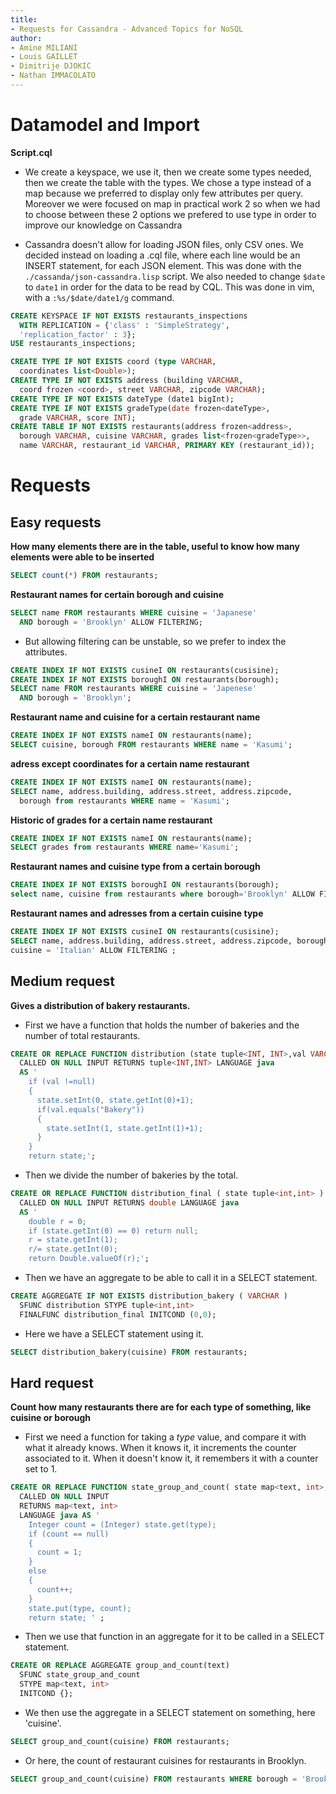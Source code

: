 ```yaml
---
title:
- Requests for Cassandra - Advanced Topics for NoSQL
author:
- Amine MILIANI
- Louis GAILLET
- Dimitrije DJOKIC
- Nathan IMMACOLATO
---
```


# Datamodel and Import

**Script.cql**

- We create a keyspace, we use it, then we create some types needed, then we create the table with the types. We chose a type instead of a map because we preferred to display only few attributes per query. Moreover we were focused on map in practical work 2 so when we had to choose between these 2 options we prefered to use type in order to improve our knowledge on Cassandra

- Cassandra doesn't allow for loading JSON files, only CSV ones. We decided instead on loading a .cql file, where each line would be an INSERT statement, for each JSON element. This was done with the `./cassanda/json-cassandra.lisp` script. We also needed to change `$date` to `date1` in order for the data to be read by CQL. This was done in vim, with a `:%s/$date/date1/g` command.

```SQL
CREATE KEYSPACE IF NOT EXISTS restaurants_inspections
  WITH REPLICATION = {'class' : 'SimpleStrategy',
  'replication_factor' : 3};
USE restaurants_inspections;

CREATE TYPE IF NOT EXISTS coord (type VARCHAR,
  coordinates list<Double>);
CREATE TYPE IF NOT EXISTS address (building VARCHAR,
  coord frozen <coord>, street VARCHAR, zipcode VARCHAR);
CREATE TYPE IF NOT EXISTS dateType (date1 bigInt);
CREATE TYPE IF NOT EXISTS gradeType(date frozen<dateType>,
  grade VARCHAR, score INT);
CREATE TABLE IF NOT EXISTS restaurants(address frozen<address>,
  borough VARCHAR, cuisine VARCHAR, grades list<frozen<gradeType>>,
  name VARCHAR, restaurant_id VARCHAR, PRIMARY KEY (restaurant_id));
```

# Requests

## Easy requests

**How many elements there are in the table, useful to know how many elements were able to be inserted**

```SQL
SELECT count(*) FROM restaurants;
```

**Restaurant names for certain borough and cuisine**

```SQL
SELECT name FROM restaurants WHERE cuisine = 'Japanese'
  AND borough = 'Brooklyn' ALLOW FILTERING;
```
- But allowing filtering can be unstable, so we prefer to index the attributes.

```SQL
CREATE INDEX IF NOT EXISTS cusineI ON restaurants(cusisine);
CREATE INDEX IF NOT EXISTS boroughI ON restaurants(borough);
SELECT name FROM restaurants WHERE cuisine = 'Japenese'
  AND borough = 'Brooklyn';
```

**Restaurant name and cuisine for a certain restaurant name**

```SQL
CREATE INDEX IF NOT EXISTS nameI ON restaurants(name);
SELECT cuisine, borough FROM restaurants WHERE name = 'Kasumi';
```

**adress except coordinates for a certain name restaurant**

```SQL
CREATE INDEX IF NOT EXISTS nameI ON restaurants(name);
SELECT name, address.building, address.street, address.zipcode,
  borough from restaurants WHERE name = 'Kasumi';
```

**Historic of grades for a certain name restaurant**

```SQL
CREATE INDEX IF NOT EXISTS nameI ON restaurants(name);
SELECT grades from restaurants WHERE name='Kasumi';
```

**Restaurant names and cuisine type from a certain borough**

```SQL
CREATE INDEX IF NOT EXISTS boroughI ON restaurants(borough);
select name, cuisine from restaurants where borough='Brooklyn' ALLOW FILTERING;
```

**Restaurant names and adresses from a certain cuisine type**

```SQL
CREATE INDEX IF NOT EXISTS cusineI ON restaurants(cusisine);
SELECT name, address.building, address.street, address.zipcode, borough FROM restaurants WHERE
cuisine = 'Italian' ALLOW FILTERING ;
```


## Medium request

**Gives a distribution of bakery restaurants.**
- First we have a function that holds the number of bakeries and the number of total restaurants.
```SQL
CREATE OR REPLACE FUNCTION distribution (state tuple<INT, INT>,val VARCHAR )
  CALLED ON NULL INPUT RETURNS tuple<INT,INT> LANGUAGE java
  AS '
    if (val !=null)
    {
      state.setInt(0, state.getInt(0)+1);
      if(val.equals("Bakery"))
      {
        state.setInt(1, state.getInt(1)+1);
      }
    }
    return state;';
```

- Then we divide the number of bakeries by the total.

```SQL
CREATE OR REPLACE FUNCTION distribution_final ( state tuple<int,int> )
  CALLED ON NULL INPUT RETURNS double LANGUAGE java
  AS '
    double r = 0;
    if (state.getInt(0) == 0) return null;
    r = state.getInt(1);
    r/= state.getInt(0);
    return Double.valueOf(r);';
```

- Then we have an aggregate to be able to call it in a SELECT statement.

```SQL
CREATE AGGREGATE IF NOT EXISTS distribution_bakery ( VARCHAR )
  SFUNC distribution STYPE tuple<int,int>
  FINALFUNC distribution_final INITCOND (0,0);
```

- Here we have a SELECT statement using it.

```SQL
SELECT distribution_bakery(cuisine) FROM restaurants;
```

## Hard request

**Count how many restaurants there are for each type of something, like cuisine or borough**

- First we need a function for taking a *type* value, and compare it with what it already knows. When it knows it, it increments the counter associated to it. When it doesn't know it, it remembers it with a counter set to 1.
```SQL
CREATE OR REPLACE FUNCTION state_group_and_count( state map<text, int>, type text )
  CALLED ON NULL INPUT
  RETURNS map<text, int>
  LANGUAGE java AS '
    Integer count = (Integer) state.get(type);
    if (count == null)
    {
      count = 1;
    }
    else
    {
      count++;
    }
    state.put(type, count);
    return state; ' ;
```

- Then we use that function in an aggregate for it to be called in a SELECT statement.

```SQL
CREATE OR REPLACE AGGREGATE group_and_count(text) 
  SFUNC state_group_and_count 
  STYPE map<text, int> 
  INITCOND {};
```

- We then use the aggregate in a SELECT statement on something, here 'cuisine'.

```SQL
SELECT group_and_count(cuisine) FROM restaurants;
```

- Or here, the count of restaurant cuisines for restaurants in Brooklyn.

```SQL
SELECT group_and_count(cuisine) FROM restaurants WHERE borough = 'Brooklyn';
```

